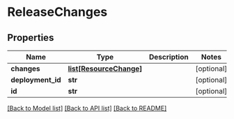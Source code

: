 # ReleaseChanges

## Properties
Name | Type | Description | Notes
------------ | ------------- | ------------- | -------------
**changes** | [**list[ResourceChange]**](ResourceChange.md) |  | [optional] 
**deployment_id** | **str** |  | [optional] 
**id** | **str** |  | [optional] 

[[Back to Model list]](../README.md#documentation-for-models) [[Back to API list]](../README.md#documentation-for-api-endpoints) [[Back to README]](../README.md)

